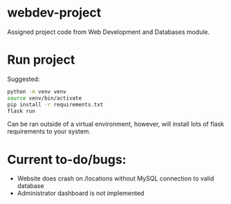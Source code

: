 # webdev-project

Assigned project code from Web Development and Databases module.

# Run project

Suggested:

```bash
python -m venv venv
source venv/bin/activate
pip install -r requirements.txt
flask run
```

Can be ran outside of a virtual environment, however, will install lots of flask requirements to your system.

# Current to-do/bugs:

- Website does crash on /locations without MySQL connection to valid database
- Administrator dashboard is not implemented
